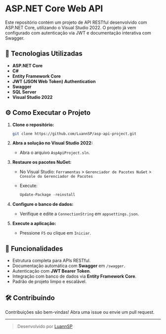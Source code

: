 # ASP.NET Core Web API

Este repositório contém um projeto de API RESTful desenvolvido com ASP.NET Core, utilizando o Visual Studio 2022. O projeto já vem configurado com autenticação via JWT e documentação interativa com Swagger.

## 🚀 Tecnologias Utilizadas

- **ASP.NET Core**
- **C#**
- **Entity Framework Core**
- **JWT (JSON Web Token) Authentication**
- **Swagger**
- **SQL Server**
- **Visual Studio 2022**

## ⚙️ Como Executar o Projeto

1. **Clone o repositório:**

   ```bash
   git clone https://github.com/LuannSP/asp-api-project.git
   ```

2. **Abra a solução no Visual Studio 2022:**

   - Abra o arquivo `AspApiProject.sln`.

3. **Restaure os pacotes NuGet:**

   - No Visual Studio: `Ferramentas` > `Gerenciador de Pacotes NuGet` > `Console do Gerenciador de Pacotes`
   - Execute:

     ```powershell
     Update-Package -reinstall
     ```

4. **Configure o banco de dados:**

   - Verifique e edite a `ConnectionString` em `appsettings.json`.

5. **Execute a aplicação:**

   - Pressione `F5` ou clique em `Iniciar`.

## 📌 Funcionalidades

- Estrutura completa para APIs RESTful.
- Documentação automática com **Swagger** em `/swagger`.
- Autenticação com **JWT Bearer Token**.
- Integração com banco de dados via **Entity Framework Core**.
- Padrão de projeto limpo e escalável.

## 🛠️ Contribuindo

Contribuições são bem-vindas! Abra uma issue ou envie um pull request.

---

> Desenvolvido por [LuannSP](https://github.com/LuannSP)
